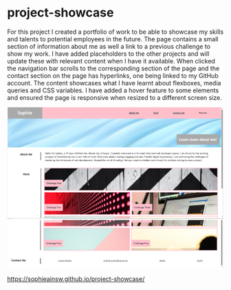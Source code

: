 # project-showcase

For this project I created a portfolio of work to be able to showcase my skills and talents to potential employees in the future.
The page contains a small section of information about me as well a link to a previous challenge to show my work.
I have added placeholders to the other projects and will update these with relevant content when I have it available.
When clicked the navigation bar scrolls to the corresponding section of the page and the contact section on the page has hyperlinks, one being linked to my GitHub account.
The content showcases what I have learnt about flexboxes, media queries and CSS variables. I have added a hover feature to some elements and ensured the page is responsive when resized to a different screen size.

![Alt text](image.png)
![Alt text](image-1.png)

https://sophieainsw.github.io/project-showcase/
